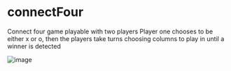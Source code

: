 # connectFour
Connect four game playable with two players
Player one chooses to be either x or o, then the players take turns choosing columns to play in until a winner is detected

![image](https://github.com/user-attachments/assets/c4dc64c0-8f76-4c20-bd05-af6a195e34b2)
